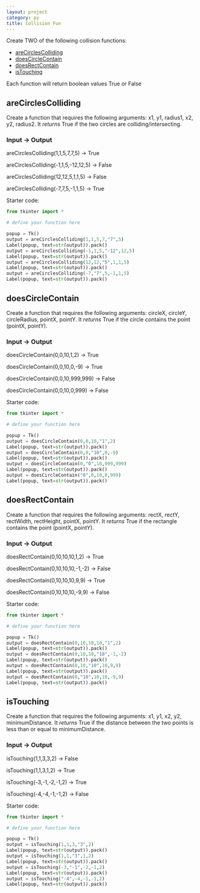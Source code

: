 ```yaml
---
layout: project
category: py
title: Collision Fun
---
```

Create TWO of the following collision functions:
- [areCirclesColliding](#arecirclescolliding)
- [doesCircleContain](#doescirclecontain)
- [doesRectContain](#doesrectcontain)
- [isTouching](#istouching)

Each function will return boolean values True or False

## areCirclesColliding

Create a function that requires the following arguments: x1, y1, radius1, x2, y2, radius2. It *returns* True if the two circles are colliding/intersecting.

### Input &rarr; Output

areCirclesColliding(1,1,5,7,7,5) &rarr; True

areCirclesColliding(-1,1,5,-12,12,5) &rarr; False

areCirclesColliding(12,12,5,1,1,5) &rarr; False

areCirclesColliding(-7,7,5,-1,1,5) &rarr; True

Starter code:
```python
from tkinter import *

# define your function here

popup = Tk()
output = areCirclesColliding(1,1,5,7,"7",5)
Label(popup, text=str(output)).pack()
output = areCirclesColliding(-1,1,5,"-12",12,5)
Label(popup, text=str(output)).pack()
output = areCirclesColliding(12,12,"5",1,1,5)
Label(popup, text=str(output)).pack()
output = areCirclesColliding(-7,"7",5,-1,1,5)
Label(popup, text=str(output)).pack()
```

## doesCircleContain

Create a function that requires the following arguments: circleX, circleY, circleRadius, pointX, pointY. It *returns* True if the circle contains the point (pointX, pointY).

### Input &rarr; Output

doesCircleContain(0,0,10,1,2) &rarr; True

doesCircleContain(0,0,10,0,-9) &rarr; True

doesCircleContain(0,0,10,999,999) &rarr; False

doesCircleContain(0,0,10,0,999) &rarr; False

Starter code:
```python
from tkinter import *

# define your function here

popup = Tk()
output = doesCircleContain(0,0,10,"1",2)
Label(popup, text=str(output)).pack()
output = doesCircleContain(0,0,"10",0,-9)
Label(popup, text=str(output)).pack()
output = doesCircleContain(0,"0",10,999,999)
Label(popup, text=str(output)).pack()
output = doesCircleContain("0",0,10,0,999)
Label(popup, text=str(output)).pack()
```

## doesRectContain

Create a function that requires the following arguments: rectX, rectY, rectWidth, rectHeight, pointX, pointY. It *returns* True if the rectangle contains the point (pointX, pointY).

### Input &rarr; Output

doesRectContain(0,10,10,10,1,2) &rarr; True

doesRectContain(0,10,10,10,-1,-2) &rarr; False

doesRectContain(0,10,10,10,9,9) &rarr; True

doesRectContain(0,10,10,10,-9,9) &rarr; False

Starter code:
```python
from tkinter import *

# define your function here

popup = Tk()
output = doesRectContain(0,10,10,10,"1",2)
Label(popup, text=str(output)).pack()
output = doesRectContain(0,10,10,"10",-1,-2)
Label(popup, text=str(output)).pack()
output = doesRectContain(0,10,"10",10,9,9)
Label(popup, text=str(output)).pack()
output = doesRectContain(0,"10",10,10,-9,9)
Label(popup, text=str(output)).pack()
```

## isTouching

Create a function that requires the following arguments: x1, y1, x2, y2, minimumDistance. It *returns* True if the distance between the two points is less than or equal to minimumDistance.

### Input &rarr; Output

isTouching(1,1,3,3,2) &rarr; False

isTouching(1,1,3,1,2) &rarr; True

isTouching(-3,-1,-2,-1,2) &rarr; True

isTouching(-4,-4,-1,-1,2) &rarr; False

Starter code:
```python
from tkinter import *

# define your function here

popup = Tk()
output = isTouching(1,1,3,"3",2)
Label(popup, text=str(output)).pack()
output = isTouching(1,1,"3",1,2)
Label(popup, text=str(output)).pack()
output = isTouching(-3,"-1",-2,-1,2)
Label(popup, text=str(output)).pack()
output = isTouching("-4",-4,-1,-1,2)
Label(popup, text=str(output)).pack()
```
